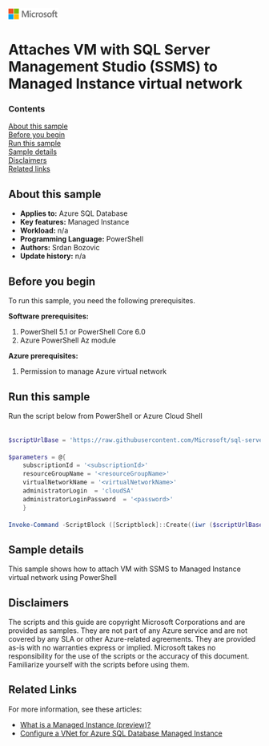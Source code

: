 ![](./media/solutions-microsoft-logo-small.png)
# Attaches VM with SQL Server Management Studio (SSMS) to Managed Instance virtual network

### Contents

[About this sample](#about-this-sample)<br/>
[Before you begin](#before-you-begin)<br/>
[Run this sample](#run-this-sample)<br/>
[Sample details](#sample-details)<br/>
[Disclaimers](#disclaimers)<br/>
[Related links](#related-links)<br/>


<a name=about-this-sample></a>

## About this sample

- **Applies to:** Azure SQL Database
- **Key features:**  Managed Instance
- **Workload:** n/a
- **Programming Language:** PowerShell
- **Authors:** Srdan Bozovic
- **Update history:** n/a

<a name=before-you-begin></a>

## Before you begin

To run this sample, you need the following prerequisites.

**Software prerequisites:**

1. PowerShell 5.1 or PowerShell Core 6.0
2. Azure PowerShell Az module

**Azure prerequisites:**

1. Permission to manage Azure virtual network

<a name=run-this-sample></a>

## Run this sample

Run the script below from PowerShell or Azure Cloud Shell

```powershell

$scriptUrlBase = 'https://raw.githubusercontent.com/Microsoft/sql-server-samples/master/samples/manage/azure-sql-db-managed-instance/attach-jumpbox'

$parameters = @{
    subscriptionId = '<subscriptionId>'
    resourceGroupName = '<resourceGroupName>'
    virtualNetworkName = '<virtualNetworkName>'
    administratorLogin  = 'cloudSA'
    administratorLoginPassword  = '<password>'
    }

Invoke-Command -ScriptBlock ([Scriptblock]::Create((iwr ($scriptUrlBase+'/attachJumpbox.ps1?t='+ [DateTime]::Now.Ticks)).Content)) -ArgumentList $parameters, $scriptUrlBase 

```

<a name=sample-details></a>

## Sample details

This sample shows how to attach VM with SSMS to Managed Instance virtual network using PowerShell

<a name=disclaimers></a>

## Disclaimers
The scripts and this guide are copyright Microsoft Corporations and are provided as samples. They are not part of any Azure service and are not covered by any SLA or other Azure-related agreements. They are provided as-is with no warranties express or implied. Microsoft takes no responsibility for the use of the scripts or the accuracy of this document. Familiarize yourself with the scripts before using them.

<a name=related-links></a>

## Related Links
<!-- Links to more articles. Remember to delete "en-us" from the link path. -->

For more information, see these articles:

- [What is a Managed Instance (preview)?](https://docs.microsoft.com/azure/sql-database/sql-database-managed-instance)
- [Configure a VNet for Azure SQL Database Managed Instance](https://docs.microsoft.com/azure/sql-database/sql-database-managed-instance-vnet-configuration)